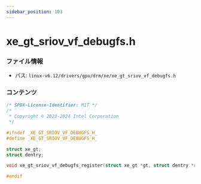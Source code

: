 ```yaml
---
sidebar_position: 103
---
```

# xe_gt_sriov_vf_debugfs.h

### ファイル情報

- パス: `linux-v6.12/drivers/gpu/drm/xe/xe_gt_sriov_vf_debugfs.h`

### コンテンツ

```h
/* SPDX-License-Identifier: MIT */
/*
 * Copyright © 2023-2024 Intel Corporation
 */

#ifndef _XE_GT_SRIOV_VF_DEBUGFS_H_
#define _XE_GT_SRIOV_VF_DEBUGFS_H_

struct xe_gt;
struct dentry;

void xe_gt_sriov_vf_debugfs_register(struct xe_gt *gt, struct dentry *root);

#endif

```
